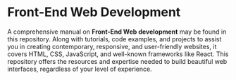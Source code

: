 # Front-End Web Development
A comprehensive manual on **Front-End Web development** may be found in this repository.  Along with tutorials, code examples, and projects to assist you in creating contemporary, responsive, and user-friendly websites, it covers HTML, CSS, JavaScript, and well-known frameworks like React.  This repository offers the resources and expertise needed to build beautiful web interfaces, regardless of your level of experience.
